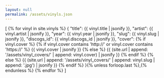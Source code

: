 ```yaml
---
layout: null
permalink: /assets/vinyls.json
---
```


[
{% for vinyl in site.vinyls %}
  {
    "title": {{ vinyl.title | jsonify }},
    "artist": {{ vinyl.artist | jsonify }},
    "year": {{ vinyl.year | jsonify }},
    "slug": {{ vinyl.slug | jsonify }},
    "discogs_id": {{ vinyl.discogs_id | jsonify }},
    "cover":
      {% if vinyl.cover %}
        {% if vinyl.cover contains 'http://' or vinyl.cover contains 'https://' %}
          {{ vinyl.cover | jsonify }}
        {% else %}
          {{ (site.url | append: '/assets/vinyl_covers/' | append: vinyl.cover) | jsonify }}
        {% endif %}
      {% else %}
        {{ (site.url | append: '/assets/vinyl_covers/' | append: vinyl.slug | append: '.jpg') | jsonify }}
      {% endif %}
  }{% unless forloop.last %},{% endunless %}
{% endfor %}
]
